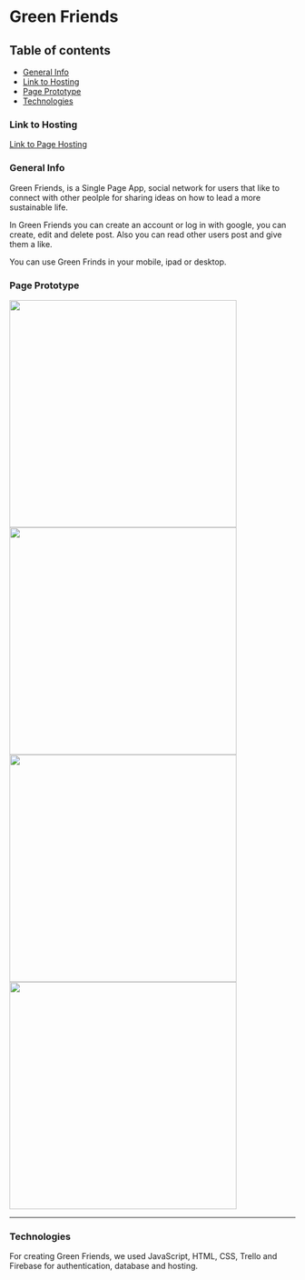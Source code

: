 # Green Friends

## Table of contents
* [General Info](#general-info)
* [Link to Hosting](#link-to-hosting)
* [Page Prototype](#page-prototype)
* [Technologies](#technologies)

### Link to Hosting
[Link to Page Hosting](https://red-social-ee6aa.firebaseapp.com/)

### General Info
Green Friends, is a Single Page App, social network for users that like to connect with other peolple for sharing ideas on how to lead a more sustainable life.

In Green Friends you can create an account or log in with google, you can create, edit and delete post. Also you can read other users post and give them a like.

You can use Green Frinds in your mobile, ipad or desktop.


### Page Prototype

<img src="https://user-images.githubusercontent.com/79501211/139497295-347dbcdf-1f3e-4862-b197-a49f8b0834ec.png" width="400" height="auto"/>   <img src="https://user-images.githubusercontent.com/79501211/139497299-3ebd2f5d-7021-4361-846a-08108fbdef36.png" width="400" height="auto"/> <img src="https://user-images.githubusercontent.com/79501211/139497279-0579bbaa-2a5c-4dc9-93a5-270430c51753.png" width="400" height="auto"/>  <img src="https://user-images.githubusercontent.com/79501211/139497287-ba7f92c1-262c-4e9d-8fcb-f8a16e9cf3f0.png" width="400" height="auto"/> 


***



### Technologies

For creating Green Friends, we used JavaScript, HTML, CSS, Trello and Firebase for authentication, database and hosting.



